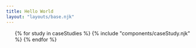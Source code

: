 ```yaml
---
title: Hello World
layout: "layouts/base.njk"
---
```


<div class="c-large">
<div class="main-page__wrapper">
<ul>
{% for study in caseStudies %}
{% include "components/caseStudy.njk" %}
{% endfor %}
</ul>
</div>
</div>
